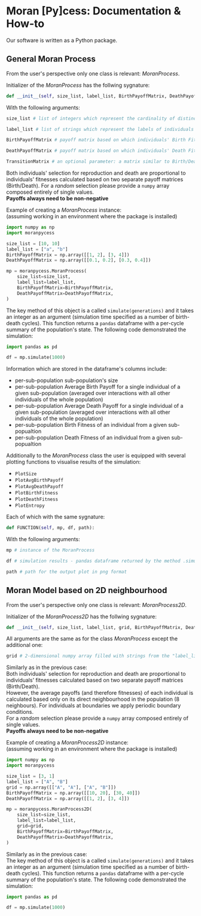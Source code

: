 # Moran [Py]cess: Documentation & How-to

Our software is written as a Python package.  

## General Moran Process

From the user's perspective only one class is relevant: *MoranProcess*.

Initializer of the *MoranProcess* has the follwing sygnature:
```python
def __init__(self, size_list, label_list, BirthPayoffMatrix, DeathPayoffMatrix, TransitionMatrix=None):
```

With the following arguments:
```python
size_list # list of integers which represent the cardinality of distinct sub-populations

label_list # list of strings which represent the labels of individuals from distinct sub-populations

BirthPayoffMatrix # payoff matrix based on which individuals' Birth Fitness is calculated. Used for the roulette-based selection of an individual to reproduce

DeathPayoffMatrix # payoff matrix based on which individuals' Death Fitness is calculated. Used for the roulette-based selection of an individual to die

TransitionMatrix # an optional parameter: a matrix similar to Birth/Death payoffs which specifies transition probabilities from a given Strategy (rows) to another (columns). Row sums must equal to one. If this parameter is specified at the end of each Birth-Death cycle each of the individuals will randomly sample to switch Strategies.
```

Both individuals' selection for reproduction and death are proportional to individuals' fitnesses calculated based on two separate payoff matrices (Birth/Death). For a *random* selection please provide a `numpy` array composed entirely of single values.  
**Payoffs always need to be non-negative**

Example of creating a *MoranProcess* instance:  
(assuming working in an environment where the package is installed)

```python
import numpy as np
import moranpycess

size_list = [10, 10]
label_list = ["a", "b"]
BirthPayoffMatrix = np.array([[1, 2], [3, 4]])
DeathPayoffMatrix = np.array([[0.1, 0.2], [0.3, 0.4]])

mp = moranpycess.MoranProcess(
    size_list=size_list,
    label_list=label_list,
    BirthPayoffMatrix=BirthPayoffMatrix,
    DeathPayoffMatrix=DeathPayoffMatrix,
)
```

The key method of this object is a called `simulate(generations)` and it takes an integer as an argument (simulation time specified as a number of birth-death cycles). This function returns a `pandas` dataframe with a per-cycle summary of the population's state.
The following code demonstrated the simulation:
```python
import pandas as pd

df = mp.simulate(1000)
```

Information which are stored in the dataframe's columns include:
* per-sub-population sub-population's size
* per-sub-population Average Birth Payoff for a single individual of a given sub-population (averaged over interactions with all other individuals of the whole population)
* per-sub-population Average Death Payoff for a single individual of a given sub-population (averaged over interactions with all other individuals of the whole population)
* per-sub-population Birth Fitness of an individual from a given sub-popualtion
* per-sub-population Death Fitness of an individual from a given sub-popualtion

Additionally to the *MoranProcess* class the user is equipped with several plotting functions to visualise results of the simulation:
* `PlotSize`
* `PlotAvgBirthPayoff`
* `PlotAvgDeathPayoff`
* `PlotBirthFitness`
* `PlotDeathFitness`
* `PlotEntropy`

Each of which with the same sygnature:
```python
def FUNCTION(self, mp, df, path):
```

With the following arguments:
```python
mp # instance of the MoranProcess

df # simulation results - pandas dataframe returned by the method .simulate()

path # path for the output plot in png format
```

## Moran Model based on 2D neighbourhood

From the user's perspective only one class is relevant: *MoranProcess2D*.

Initializer of the *MoranProcess2D* has the follwing sygnature:
```python
def __init__(self, size_list, label_list, grid, BirthPayoffMatrix, DeathPayoffMatrix, TransitionMatrix=None):
```

All arguments are the same as for the class *MoranProcess* except the additional one:

```python
grid # 2-dimensional numpy array filled with strings from the "label_list" according to their cardinality in "size_list". This argument essentially specifies the initial spatial state of the population.
```

Similarly as in the previous case:  
Both individuals' selection for reproduction and death are proportional to individuals' fitnesses calculated based on two separate payoff matrices (Birth/Death).  
However, the average payoffs (and therefore fitnesses) of each individual is calculated based only on its direct neighbourhood in the population (8 neighbours). For individuals at boundaries we apply periodic boundary conditions.  
For a *random* selection please provide a `numpy` array composed entirely of single values.  
**Payoffs always need to be non-negative**

Example of creating a *MoranProcess2D* instance:  
(assuming working in an environment where the package is installed)

```python
import numpy as np
import moranpycess

size_list = [3, 1]
label_list = ["A", "B"]
grid = np.array([["A", "A"], ["A", "B"]])
BirthPayoffMatrix = np.array([[10, 20], [30, 40]])
DeathPayoffMatrix = np.array([[1, 2], [3, 4]])

mp = moranpycess.MoranProcess2D(
    size_list=size_list,
    label_list=label_list,
    grid=grid,
    BirthPayoffMatrix=BirthPayoffMatrix,
    DeathPayoffMatrix=DeathPayoffMatrix,
)
```

Similarly as in the previous case:  
The key method of this object is a called `simulate(generations)` and it takes an integer as an argument (simulation time specified as a number of birth-death cycles). This function returns a `pandas` dataframe with a per-cycle summary of the population's state.
The following code demonstrated the simulation:
```python
import pandas as pd

df = mp.simulate(1000)
```
